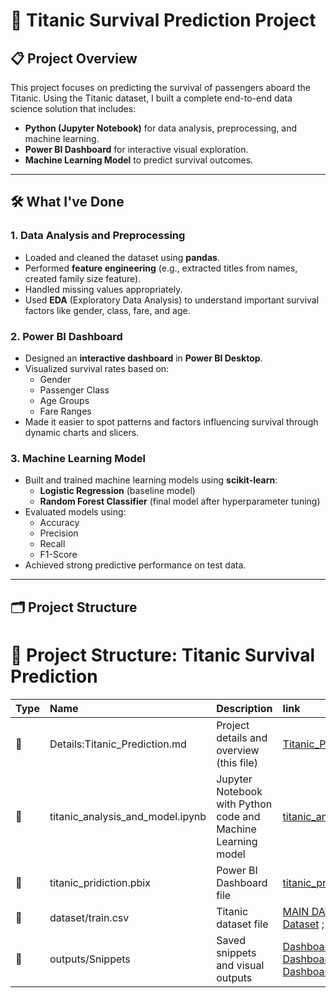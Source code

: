 # 🚢 Titanic Survival Prediction Project

## 📋 Project Overview
This project focuses on predicting the survival of passengers aboard the Titanic. Using the Titanic dataset, I built a complete end-to-end data science solution that includes:

- **Python (Jupyter Notebook)** for data analysis, preprocessing, and machine learning.
- **Power BI Dashboard** for interactive visual exploration.
- **Machine Learning Model** to predict survival outcomes.

---

## 🛠️ What I've Done

### 1. Data Analysis and Preprocessing
- Loaded and cleaned the dataset using **pandas**.
- Performed **feature engineering** (e.g., extracted titles from names, created family size feature).
- Handled missing values appropriately.
- Used **EDA** (Exploratory Data Analysis) to understand important survival factors like gender, class, fare, and age.

### 2. Power BI Dashboard
- Designed an **interactive dashboard** in **Power BI Desktop**.
- Visualized survival rates based on:
  - Gender
  - Passenger Class
  - Age Groups
  - Fare Ranges
- Made it easier to spot patterns and factors influencing survival through dynamic charts and slicers.

### 3. Machine Learning Model
- Built and trained machine learning models using **scikit-learn**:
  - **Logistic Regression** (baseline model)
  - **Random Forest Classifier** (final model after hyperparameter tuning)
- Evaluated models using:
  - Accuracy
  - Precision
  - Recall
  - F1-Score
- Achieved strong predictive performance on test data.

---

## 🗂️ Project Structure
# 📁 Project Structure: Titanic Survival Prediction

| Type | Name | Description |link | 
|:----|:-----|:------------|:--------------------|
| 📄 | Details:Titanic_Prediction.md | Project details and overview (this file) |[Titanic_Prediction.md](https://github.com/Aniru1105/CodSoft_Intern/blob/Titanic_Prediction/Details%3ATitanic_Prediction.md)|
| 📄 | titanic_analysis_and_model.ipynb | Jupyter Notebook with Python code and Machine Learning model |[ titanic_analysis_and_model.ipynb](https://github.com/Aniru1105/CodSoft_Intern/blob/Titanic_Prediction/Titanic_model_prediction.ipynb)|
| 📄 | titanic_pridiction.pbix | Power BI Dashboard file |[titanic_pridiction.pbix](https://github.com/Aniru1105/CodSoft_Intern/blob/Titanic_Prediction/Titanic%20Predction%20Dashboard.pbix)|
| 📄 | dataset/train.csv | Titanic dataset file |[MAIN DATASET](https://github.com/Aniru1105/CodSoft_Intern/blob/Titanic_Prediction/Titanic-Dataset.csv) ;[Deceased-Dataset](https://github.com/Aniru1105/CodSoft_Intern/blob/Titanic_Prediction/Deceased-Dataset.csv) ; [Survived-Dataset](https://github.com/Aniru1105/CodSoft_Intern/edit/Titanic_Prediction/Survived-Dataset.csv#L11C38)
| 📄 | outputs/Snippets | Saved snippets and visual outputs |[Dashboard Snippet](https://github.com/Aniru1105/CodSoft_Intern/blob/Titanic_Prediction/Screenshot%202025-04-29%20175405.png);[2nd Dashboard Snippet](https://github.com/Aniru1105/CodSoft_Intern/blob/Titanic_Prediction/Screenshot%202025-04-29%20175444.png);[3rd Dashboard Snippet](https://github.com/Aniru1105/CodSoft_Intern/blob/Titanic_Prediction/Screenshot%202025-04-29%20175522.png)|


